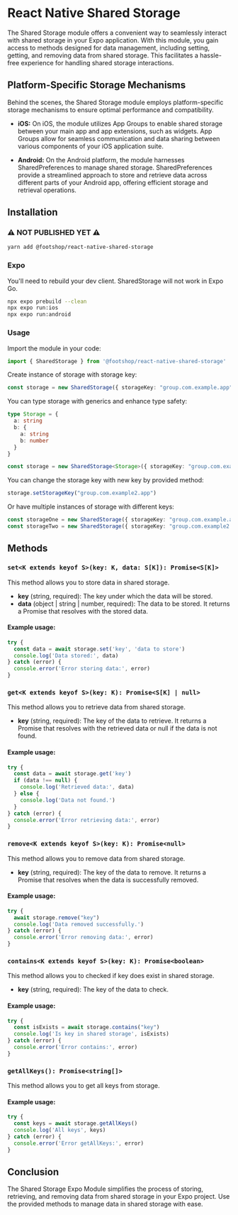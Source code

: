 # React Native Shared Storage
The Shared Storage module offers a convenient way to seamlessly interact with shared storage in your Expo application. With this module, you gain access to methods designed for data management, including setting, getting, and removing data from shared storage. This facilitates a hassle-free experience for handling shared storage interactions.
## Platform-Specific Storage Mechanisms
Behind the scenes, the Shared Storage module employs platform-specific storage mechanisms to ensure optimal performance and compatibility.

* **iOS:** On iOS, the module utilizes App Groups to enable shared storage between your main app and app extensions, such as widgets. App Groups allow for seamless communication and data sharing between various components of your iOS application suite.

* **Android:** On the Android platform, the module harnesses SharedPreferences to manage shared storage. SharedPreferences provide a streamlined approach to store and retrieve data across different parts of your Android app, offering efficient storage and retrieval operations.

## Installation
### ⚠️️ NOT PUBLISHED YET ⚠️️
```sh
yarn add @footshop/react-native-shared-storage
```
### Expo
You'll need to rebuild your dev client. SharedStorage will not work in Expo Go.
```sh
npx expo prebuild --clean
npx expo run:ios
npx expo run:android
```
### Usage
Import the module in your code:
```typescript
import { SharedStorage } from '@footshop/react-native-shared-storage'
 ```

Create instance of storage with storage key:
```typescript
const storage = new SharedStorage({ storageKey: "group.com.example.app"})
 ```

You can type storage with generics and enhance type safety:
```typescript
type Storage = {
  a: string
  b: {
    a: string
    b: number
  }
}

const storage = new SharedStorage<Storage>({ storageKey: "group.com.example.app"})
 ```

You can change the storage key with new key by provided method:
```typescript
storage.setStorageKey("group.com.example2.app")
 ```

Or have multiple instances of storage with different keys:
```typescript
const storageOne = new SharedStorage({ storageKey: "group.com.example.app"})
const storageTwo = new SharedStorage({ storageKey: "group.com.example2.app"})
 ```

## Methods
### `set<K extends keyof S>(key: K, data: S[K]): Promise<S[K]>`
This method allows you to store data in shared storage.

* **key** (string, required): The key under which the data will be stored.
* **data** (object | string | number, required): The data to be stored.
It returns a Promise that resolves with the stored data.

#### Example usage:
```typescript
try {
  const data = await storage.set('key', 'data to store')
  console.log('Data stored:', data)
} catch (error) {
  console.error('Error storing data:', error)
}
```

### `get<K extends keyof S>(key: K): Promise<S[K] | null>`
This method allows you to retrieve data from shared storage.

* **key** (string, required): The key of the data to retrieve.
It returns a Promise that resolves with the retrieved data or null if the data is not found.

#### Example usage:

```typescript
try {
  const data = await storage.get('key')
  if (data !== null) {
    console.log('Retrieved data:', data)
  } else {
    console.log('Data not found.')
  }
} catch (error) {
  console.error('Error retrieving data:', error)
}
```

### `remove<K extends keyof S>(key: K): Promise<null>`
This method allows you to remove data from shared storage.

* **key** (string, required): The key of the data to remove.
It returns a Promise that resolves when the data is successfully removed.

#### Example usage:
```typescript
try {
  await storage.remove("key")
  console.log('Data removed successfully.')
} catch (error) {
  console.error('Error removing data:', error)
}
```

### `contains<K extends keyof S>(key: K): Promise<boolean>`
This method allows you to checked if key does exist in shared storage.

* **key** (string, required): The key of the data to check.

#### Example usage:
```typescript
try {
  const isExists = await storage.contains("key")
  console.log('Is key in shared storage', isExists)
} catch (error) {
  console.error('Error contains:', error)
}
```

### `getAllKeys(): Promise<string[]>`
This method allows you to get all keys from storage.

#### Example usage:
```typescript
try {
  const keys = await storage.getAllKeys()
  console.log('All keys', keys)
} catch (error) {
  console.error('Error getAllKeys:', error)
}
```

## Conclusion
The Shared Storage Expo Module simplifies the process of storing, retrieving, and removing data from shared storage in your Expo project. Use the provided methods to manage data in shared storage with ease.